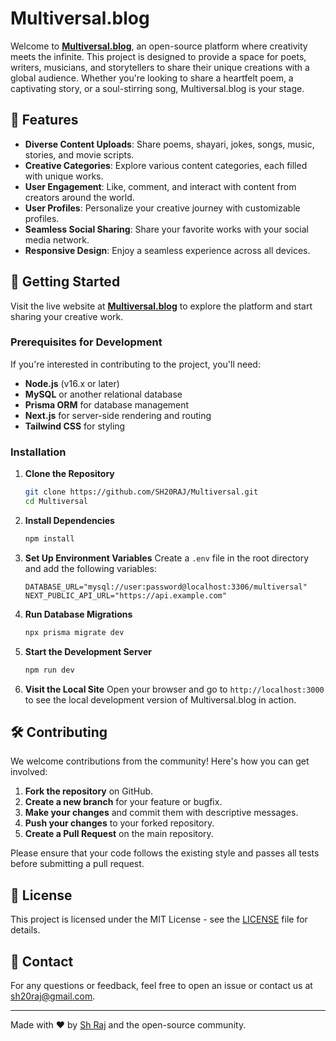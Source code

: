 # Multiversal.blog

Welcome to [**Multiversal.blog**](https://multiversal.pages.dev/), an open-source platform where creativity meets the infinite. This project is designed to provide a space for poets, writers, musicians, and storytellers to share their unique creations with a global audience. Whether you're looking to share a heartfelt poem, a captivating story, or a soul-stirring song, Multiversal.blog is your stage.

## 🌟 Features

- **Diverse Content Uploads**: Share poems, shayari, jokes, songs, music, stories, and movie scripts.
- **Creative Categories**: Explore various content categories, each filled with unique works.
- **User Engagement**: Like, comment, and interact with content from creators around the world.
- **User Profiles**: Personalize your creative journey with customizable profiles.
- **Seamless Social Sharing**: Share your favorite works with your social media network.
- **Responsive Design**: Enjoy a seamless experience across all devices.

## 🚀 Getting Started

Visit the live website at [**Multiversal.blog**](https://multiversal.pages.dev/) to explore the platform and start sharing your creative work.

### Prerequisites for Development

If you're interested in contributing to the project, you'll need:

- **Node.js** (v16.x or later)
- **MySQL** or another relational database
- **Prisma ORM** for database management
- **Next.js** for server-side rendering and routing
- **Tailwind CSS** for styling

### Installation

1. **Clone the Repository**
    ```bash
    git clone https://github.com/SH20RAJ/Multiversal.git
    cd Multiversal
    ```

2. **Install Dependencies**
    ```bash
    npm install
    ```

3. **Set Up Environment Variables**
    Create a `.env` file in the root directory and add the following variables:

    ```env
    DATABASE_URL="mysql://user:password@localhost:3306/multiversal"
    NEXT_PUBLIC_API_URL="https://api.example.com"
    ```

4. **Run Database Migrations**
    ```bash
    npx prisma migrate dev
    ```

5. **Start the Development Server**
    ```bash
    npm run dev
    ```

6. **Visit the Local Site**
    Open your browser and go to `http://localhost:3000` to see the local development version of Multiversal.blog in action.

## 🛠️ Contributing

We welcome contributions from the community! Here's how you can get involved:

1. **Fork the repository** on GitHub.
2. **Create a new branch** for your feature or bugfix.
3. **Make your changes** and commit them with descriptive messages.
4. **Push your changes** to your forked repository.
5. **Create a Pull Request** on the main repository.

Please ensure that your code follows the existing style and passes all tests before submitting a pull request.

## 📄 License

This project is licensed under the MIT License - see the [LICENSE](LICENSE) file for details.

## 💬 Contact

For any questions or feedback, feel free to open an issue or contact us at [sh20raj@gmail.com](mailto:sh20raj@gmail.com).

---

Made with ❤️ by [Sh Raj](https://github.com/SH20RAJ) and the open-source community.
